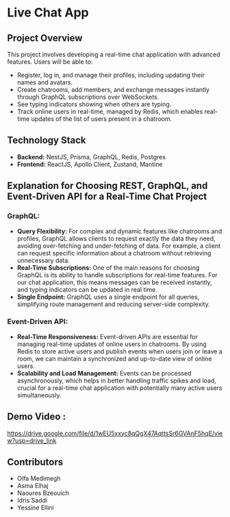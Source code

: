 # Live Chat App

## Project Overview

This project involves developing a real-time chat application with advanced features. Users will be able to:

- Register, log in, and manage their profiles, including updating their names and avatars.
- Create chatrooms, add members, and exchange messages instantly through GraphQL subscriptions over WebSockets.
- See typing indicators showing when others are typing.
- Track online users in real-time, managed by Redis, which enables real-time updates of the list of users present in a chatroom.

## Technology Stack

- **Backend:** NestJS, Prisma, GraphQL, Redis, Postgres
- **Frontend:** ReactJS, Apollo Client, Zustand, Mantine

## Explanation for Choosing REST, GraphQL, and Event-Driven API for a Real-Time Chat Project

### GraphQL:

- **Query Flexibility:** For complex and dynamic features like chatrooms and profiles, GraphQL allows clients to request exactly the data they need, avoiding over-fetching and under-fetching of data. For example, a client can request specific information about a chatroom without retrieving unnecessary data.
- **Real-Time Subscriptions:** One of the main reasons for choosing GraphQL is its ability to handle subscriptions for real-time features. For our chat application, this means messages can be received instantly, and typing indicators can be updated in real time.
- **Single Endpoint:** GraphQL uses a single endpoint for all queries, simplifying route management and reducing server-side complexity.

### Event-Driven API:

- **Real-Time Responsiveness:** Event-driven APIs are essential for managing real-time updates of online users in chatrooms. By using Redis to store active users and publish events when users join or leave a room, we can maintain a synchronized and up-to-date view of online users.
- **Scalability and Load Management:** Events can be processed asynchronously, which helps in better handling traffic spikes and load, crucial for a real-time chat application with potentially many active users simultaneously.

## Demo Video :
https://drive.google.com/file/d/1wEU5xxyc8qQgX47AqttsSr6GVAnF5hqE/view?usp=drive_link

## Contributors

- Olfa Medimegh
- Asma Elhaj
- Naoures Bzeouich
- Idris Saddi
- Yessine Ellini
